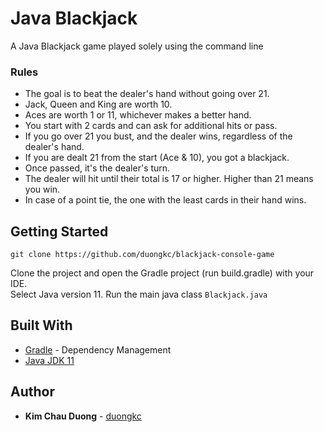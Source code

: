 # Java Blackjack

A Java Blackjack game played solely using the command line

### Rules
- The goal is to beat the dealer's hand without going over 21.
- Jack, Queen and King are worth 10.
- Aces are worth 1 or 11, whichever makes a better hand.
- You start with 2 cards and can ask for additional hits or pass.
- If you go over 21 you bust, and the dealer wins, regardless of the dealer's hand.
- If you are dealt 21 from the start (Ace & 10), you got a blackjack.
- Once passed, it's the dealer's turn.
- The dealer will hit until their total is 17 or higher. Higher than 21 means you win.
- In case of a point tie, the one with the least cards in their hand wins.


## Getting Started

```
git clone https://github.com/duongkc/blackjack-console-game
```
Clone the project and open the Gradle project (run build.gradle) with your IDE.  
Select Java version 11. 
Run the main java class `Blackjack.java`

## Built With

* [Gradle](https://gradle.org/) - Dependency Management
* [Java JDK 11](https://www.oracle.com/java/technologies/javase/javase-jdk8-downloads.html)

## Author
* **Kim Chau Duong** - [duongkc](https://github.com/duongkc/)


